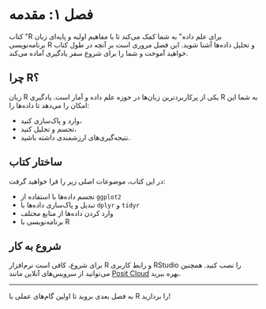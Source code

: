 # فصل ۱: مقدمه

کتاب "R برای علم داده" به شما کمک می‌کند تا با مفاهیم اولیه و پایه‌ای زبان برنامه‌نویسی R و تحلیل داده‌ها آشنا شوید. این فصل مروری است بر آنچه در طول کتاب خواهید آموخت و شما را برای شروع سفر یادگیری آماده می‌کند.

## چرا R؟

زبان R یکی از پرکاربردترین زبان‌ها در حوزه علم داده و آمار است. یادگیری R به شما این امکان را می‌دهد تا داده‌ها را:
- وارد و پاک‌سازی کنید،
- تجسم و تحلیل کنید،
- نتیجه‌گیری‌های ارزشمندی داشته باشید.

## ساختار کتاب

در این کتاب، موضوعات اصلی زیر را فرا خواهید گرفت:
- تجسم داده‌ها با استفاده از `ggplot2`
- تبدیل و پاک‌سازی داده‌ها با `dplyr` و `tidyr`
- وارد کردن داده‌ها از منابع مختلف
- برنامه‌نویسی با R

## شروع به کار

برای شروع، کافی است نرم‌افزار R و رابط کاربری RStudio را نصب کنید. همچنین می‌توانید از سرویس‌های آنلاین مانند [Posit Cloud](https://posit.cloud/) بهره ببرید.

---

به فصل بعدی بروید تا اولین گام‌های عملی با R را بردارید!